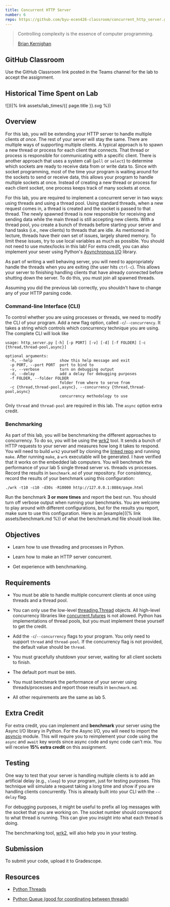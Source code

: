 ```yaml
---
title: Concurrent HTTP Server
number: 6
repo: https://github.com/byu-ecen426-classroom/concurrent_http_server.git
---
```


> Controlling complexity is the essence of computer programming.
> 
> [Brian Kernighan](https://en.wikipedia.org/wiki/Brian_Kernighan)

## GitHub Classroom

Use the GitHub Classroom link posted in the Teams channel for the lab to accept the assignment.

## Historical Time Spent on Lab

![]({% link assets/lab_times/{{ page.title }}.svg %})

## Overview

For this lab, you will be extending your HTTP server to handle multiple clients _at once_. The rest of your server will stay the same. There are multiple ways of supporting multiple clients. A typical approach is to spawn a new thread or process for each client that connects. That thread or process is responsible for communicating with a specific client. There is another approach that uses a system call (`poll` or `select`) to determine which sockets are ready to receive data from or write data to. Since with socket programming, most of the time your program is waiting around for the sockets to send or receive data, this allows your program to handle multiple sockets at once. Instead of creating a new thread or process for each client socket, one process keeps track of many sockets at once.

For this lab, you are required to implement a concurrent server in two ways: using threads and using a thread pool. Using standard threads, when a new request comes in, a thread is created and the socket is passed to that thread. The newly spawned thread is now responsible for receiving and sending data while the main thread is still accepting new clients. With a thread pool, you create a bunch of threads before starting your server and hand tasks (i.e., new clients) to threads that are idle. As mentioned in lecture, threads have their own set of issues, largely shared memory. To limit these issues, try to use local variables as much as possible. You should not need to use mutex/locks in this lab! For extra credit, you can also implement your sever using Python's [Asynchronous I/O](https://docs.python.org/3/library/asyncio.html) library.

As part of writing a well behaving server, you will need to appropriately handle the threads when you are exiting (the user hits `ctrl-c`). This allows your server to finishing handling clients that have already connected before shutting down the server. To do this, you must join all spawned threads.

Assuming you did the previous lab correctly, you shouldn't have to change any of your HTTP parsing code.

### Command-line Interface (CLI)

To control whether you are using processes or threads, we need to modify the CLI of your program. Add a new flag option, called `-c`/`--concurrency`. It takes a string which controls which concurrency technique you are using. The complete CLI will look like

```
usage: http_server.py [-h] [-p PORT] [-v] [-d] [-f FOLDER] [-c {thread,thread-pool,async}]

optional arguments:
  -h, --help            show this help message and exit
  -p PORT, --port PORT  port to bind to
  -v, --verbose         turn on debugging output
  -d, --delay           add a delay for debugging purposes
  -f FOLDER, --folder FOLDER
                        folder from where to serve from
  -c {thread,thread-pool,async}, --concurrency {thread,thread-pool,async}
                        concurrency methodology to use
```

Only `thread` and `thread-pool` are required in this lab. The `async` option extra credit.

### Benchmarking

As part of this lab, you will be benchmarking the different approaches to concurrency. To do so, you will be using the [wrk2](https://github.com/giltene/wrk2) tool. It sends a bunch of HTTP requests to your server and measures how long it takes to respond. You will need to build `wrk2` yourself by cloning the [linked repo](https://github.com/giltene/wrk2) and running `make`. After running `make`, a `wrk` executable will be generated. I have verified that it works on the embedded lab computers. You will benchmark the performance of your lab 5 single thread server vs. threads vs processes. Record the results in `benchmark.md` of your repository. For consistency, record the results of your benchmark using this configuration:

```
./wrk -t10 -c10 -d30s -R10000 http://127.0.0.1:8084/page.html
```

Run the benchmark **3 or more times** and report the best run. You should turn off verbose output when running your benchmarks. You are welcome to play around with different configurations, but for the results you report, make sure to use this configuration. Here is an [example]({% link assets/benchmark.md %}) of what the benchmark.md file should look like.

## Objectives

- Learn how to use threading and processes in Python.

- Learn how to make an HTTP server concurrent.

- Get experience with benchmarking.


## Requirements

- You must be able to handle multiple concurrent clients at once using threads and a thread pool.

- You can only use the low-level [threading.Thread](https://docs.python.org/3/library/threading.html#thread-objects) objects. All high-level concurrency libraries like [concurrent.futures](https://docs.python.org/3/library/concurrent.futures.html) is not allowed. Python has implementations of thread pools, but you must implement these yourself to get the credit.

- Add the `-c`/`--concurrency` flags to your program. You only need to support `thread` and `thread-pool`. If the concurrency flag is not provided, the default value should be `thread`. 

- You must gracefully shutdown your server, waiting for all client sockets to finish.

- The default port must be `8085`.

- You must benchmark the performance of your server using threads/processes and report those results in `benchmark.md`.

- All other requirements are the same as lab 5.


## Extra Credit

For extra credit, you can implement and **benchmark** your server using the Async I/O library in Python. For the Async I/O, you will need to import the [asyncio](https://docs.python.org/3/library/asyncio.html) module. This will require you to reimplement your code using the `async` and `await` key words since async code and sync code can't mix. You will receive **15% extra credit** on this assignment.

## Testing

One way to test that your server is handling multiple clients is to add an artificial delay (e.g., `sleep`) to your program, just for testing purposes. This technique will simulate a request taking a long time and show if you are handling clients concurrently. This is already built into your CLI with the `--delay` flag.

For debugging purposes, it might be useful to prefix all log messages with the socket that you are working on. The socket number should correspond to what thread is running. This can give you insight into what each thread is doing.

The benchmarking tool, [wrk2](https://github.com/giltene/wrk2), will also help you in your testing.


## Submission

To submit your code, upload it to Gradescope.

## Resources

- [Python Threads](https://docs.python.org/3/library/threading.html)

- [Python Queue (good for coordinating between threads)](https://docs.python.org/3.10/library/queue.html)
